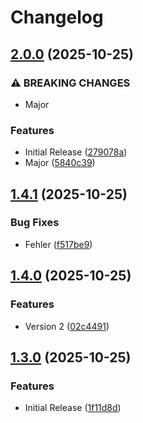 # Changelog

## [2.0.0](https://github.com/HSLU-Exercise/scope-your-project-gruppe_7/compare/v1.4.1...v2.0.0) (2025-10-25)


### ⚠ BREAKING CHANGES

* Major

### Features

* Initial Release ([279078a](https://github.com/HSLU-Exercise/scope-your-project-gruppe_7/commit/279078a13d9baf63a3a66bbdb794bab6fbc623a5))
* Major ([5840c39](https://github.com/HSLU-Exercise/scope-your-project-gruppe_7/commit/5840c393e98a1e2850daeee128c6e846ee96df3d))

## [1.4.1](https://github.com/HSLU-Exercise/scope-your-project-gruppe_7/compare/v1.4.0...v1.4.1) (2025-10-25)


### Bug Fixes

* Fehler ([f517be9](https://github.com/HSLU-Exercise/scope-your-project-gruppe_7/commit/f517be90d55c12d7bc2b23e5c8b0315587ee190d))

## [1.4.0](https://github.com/HSLU-Exercise/scope-your-project-gruppe_7/compare/v1.3.0...v1.4.0) (2025-10-25)


### Features

* Version 2 ([02c4491](https://github.com/HSLU-Exercise/scope-your-project-gruppe_7/commit/02c44913b1ac8dd18bde5521b640b7233cac9117))

## [1.3.0](https://github.com/HSLU-Exercise/scope-your-project-gruppe_7/compare/v1.2.0...v1.3.0) (2025-10-25)


### Features

* Initial Release ([1f11d8d](https://github.com/HSLU-Exercise/scope-your-project-gruppe_7/commit/1f11d8d43c7ee82fc66fe5a0914f84f1306820b7))
